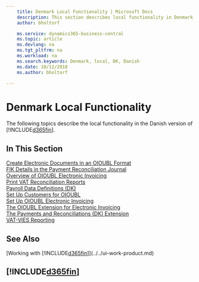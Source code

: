 ```yaml
---
    title: Denmark Local Functionality | Microsoft Docs
    description: This section describes local functionality in Denmark.
    author: bholtorf

    ms.service: dynamics365-business-central
    ms.topic: article
    ms.devlang: na
    ms.tgt_pltfrm: na
    ms.workload: na
    ms.search.keywords: Denmark, local, DK, Danish
    ms.date: 10/12/2018
    ms.author: bholtorf

---
```

# Denmark Local Functionality
The following topics describe the local functionality in the Danish version of [!INCLUDE[d365fin](../../includes/d365fin_md.md)].  

## In This Section  
[Create Electronic Documents in an OIOUBL Format](how-to-create-electronic-documents-by-using-oioubl.md)  
[FIK Details in the Payment Reconciliation Journal](fik-details-in-the-payment-reconciliation-journal.md)  
[Overview of OIOUBL Electronic Invoicing](oioubl-electronic-invoicing-overview.md)  
[Print VAT Reconciliation Reports](how-to-print-vat-reconciliation-reports.md)  
[Payroll Data Definitions (DK)](ui-extensions-payroll-data-definitions-dk.md)  
[Set Up Customers for OIOUBL](how-to-set-up-customers-for-oioubl.md)  
[Set Up OIOUBL Electronic Invoicing](how-to-set-up-oioubl.md)  
[The OIOUBL Extension for Electronic Invoicing](ui-extensions-oioubl.md)  
[The Payments and Reconciliations (DK) Extension](../../ui-extensions-payments-reconciliation-formats-dk.md)  
[VAT-VIES Reporting](vat-vies-reporting.md)

## See Also
[Working with [!INCLUDE[d365fin](../../includes/d365fin_md.md)]](../../ui-work-product.md)   

## [!INCLUDE[d365fin](../../includes/free_trial_md.md)]  
